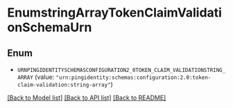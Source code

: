 # EnumstringArrayTokenClaimValidationSchemaUrn

## Enum


* `URNPINGIDENTITYSCHEMASCONFIGURATION2_0TOKEN_CLAIM_VALIDATIONSTRING_ARRAY` (value: `"urn:pingidentity:schemas:configuration:2.0:token-claim-validation:string-array"`)


[[Back to Model list]](../README.md#documentation-for-models) [[Back to API list]](../README.md#documentation-for-api-endpoints) [[Back to README]](../README.md)


